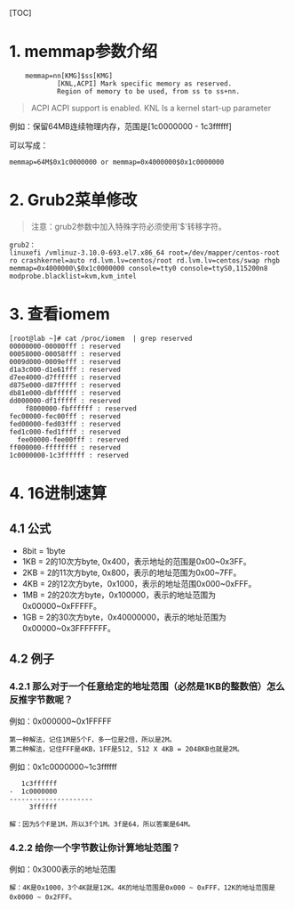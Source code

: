 [TOC]

# 1. memmap参数介绍

```
    memmap=nn[KMG]$ss[KMG]
            [KNL,ACPI] Mark specific memory as reserved.
            Region of memory to be used, from ss to ss+nn.
```

> ACPI ACPI support is enabled.
> KNL Is a kernel start-up parameter


例如：保留64MB连续物理内存，范围是[1c0000000 - 1c3ffffff]

可以写成：
```
memmap=64M$0x1c0000000 or memmap=0x4000000$0x1c0000000
```


# 2. Grub2菜单修改

> 注意：grub2参数中加入特殊字符必须使用'$'转移字符。

```
grub2：
linuxefi /vmlinuz-3.10.0-693.el7.x86_64 root=/dev/mapper/centos-root ro crashkernel=auto rd.lvm.lv=centos/root rd.lvm.lv=centos/swap rhgb  memmap=0x4000000\$0x1c0000000 console=tty0 console=ttyS0,115200n8 modprobe.blacklist=kvm,kvm_intel
```

# 3. 查看iomem

```
[root@lab ~]# cat /proc/iomem  | grep reserved
00000000-00000fff : reserved
00058000-00058fff : reserved
0009d000-0009efff : reserved
d1a3c000-d1e61fff : reserved
d7ee4000-d7ffffff : reserved
d875e000-d87fffff : reserved
db81e000-dbffffff : reserved
dd000000-df1fffff : reserved
    f8000000-fbffffff : reserved
fec00000-fec00fff : reserved
fed00000-fed03fff : reserved
fed1c000-fed1ffff : reserved
  fee00000-fee00fff : reserved
ff000000-ffffffff : reserved
1c0000000-1c3ffffff : reserved
```

# 4. 16进制速算

## 4.1 公式
- 8bit = 1byte
- 1KB = 2的10次方byte, 0x400，表示地址的范围是0x00~0x3FF。
- 2KB = 2的11次方byte, 0x800，表示的地址范围为0x00~7FF。
- 4KB = 2的12次方byte，0x1000，表示的地址范围0x000~0xFFF。
- 1MB = 2的20次方byte，0x100000，表示的地址范围为0x00000~0xFFFFF。
- 1GB = 2的30次方byte，0x40000000，表示的地址范围为0x00000~0x3FFFFFFF。


## 4.2 例子

### 4.2.1 那么对于一个任意给定的地址范围（必然是1KB的整数倍）怎么反推字节数呢？

例如：0x000000~0x1FFFFF
```
第一种解法，记住1M是5个F，多一位是2倍，所以是2M。
第二种解法，记住FFF是4KB，1FF是512, 512 X 4KB = 2048KB也就是2M。
```

例如：0x1c0000000~1c3ffffff
```
   1c3ffffff
-  1c0000000
---------------------
     3ffffff
     
解：因为5个F是1M，所以3f个1M。3f是64，所以答案是64M。
```

### 4.2.2 给你一个字节数让你计算地址范围？

例如：0x3000表示的地址范围
```
解：4K是0x1000，3个4K就是12K。4K的地址范围是0x000 ~ 0xFFF，12K的地址范围是 0x0000 ~ 0x2FFF。
```


